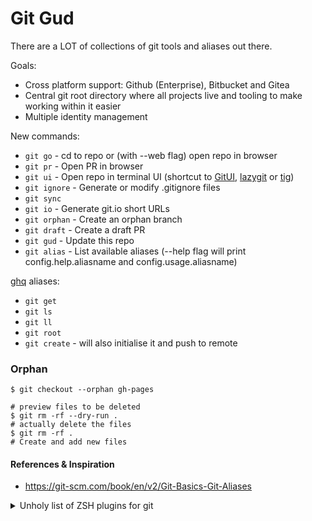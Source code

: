 # Git Gud

There are a LOT of collections of git tools and aliases out there.

Goals:

* Cross platform support: Github (Enterprise), Bitbucket and Gitea
* Central git root directory where all projects live and tooling to make working within it easier
* Multiple identity management

New commands:

- `git go` - cd to repo or (with --web flag) open repo in browser
- `git pr` - Open PR in browser
- `git ui` - Open repo in terminal UI (shortcut to [GitUI](https://github.com/Extrawurst/gitui), [lazygit](https://github.com/jesseduffield/lazygit) or [tig](https://jonas.github.io/tig/))
- `git ignore` - Generate or modify .gitignore files
- `git sync`
- `git io` - Generate git.io short URLs
- `git orphan` - Create an orphan branch
- `git draft` - Create a draft PR
- `git gud` - Update this repo
- `git alias` - List available aliases (--help flag will print config.help.aliasname and config.usage.aliasname)

[ghq](https://github.com/x-motemen/ghq) aliases:

- `git get`
- `git ls`
- `git ll`
- `git root`
- `git create` - will also initialise it and push to remote


### Orphan

```
$ git checkout --orphan gh-pages

# preview files to be deleted
$ git rm -rf --dry-run .
# actually delete the files
$ git rm -rf .
# Create and add new files
```

#### References & Inspiration

- https://git-scm.com/book/en/v2/Git-Basics-Git-Aliases

<details>
<summary>Unholy list of ZSH plugins for git</summary>

TODO: Curate these

* [@peterhurford/git-it-on.zsh](https://github.com/peterhurford/git-it-on.zsh)
* [@unixorn/bitbucket-git-helpers.plugin.zsh](https://github.com/unixorn/bitbucket-git-helpers.plugin.zsh)
* [@unixorn/git-extra-commands](https://github.com/unixorn/git-extra-commands)
* [@zimfw/git](https://github.com/zimfw/git)
* [@sebastiangraz/c](https://github.com/sebastiangraz/c)
* [@bossjones/boss-git-zsh-plugin](https://github.com/bossjones/boss-git-zsh-plugin)
* [@gimbo/gimbo-git.zsh](https://github.com/gimbo/gimbo-git.zsh)
* [@robertzk/send.zsh](https://github.com/robertzk/send.zsh)
* [@MenkeTechnologies/zsh-git-acp](https://github.com/MenkeTechnologies/zsh-git-acp)
* [@aswitalski/oh-my-zsh-sensei-git-plugin](https://github.com/aswitalski/oh-my-zsh-sensei-git-plugin)
* [@caarlos0-graveyard/git-add-remote](https://github.com/caarlos0-graveyard/git-add-remote)
* [@aswitalski/oh-my-zsh-opera-git-plugin](https://github.com/aswitalski/oh-my-zsh-opera-git-plugin)
* [@mdumitru/git-aliases](https://github.com/mdumitru/git-aliases)
* [@peterhurford/git-aliases.zsh](https://github.com/peterhurford/git-aliases.zsh)
* [@Schroefdop/git-branches](https://github.com/Schroefdop/git-branches)
* [@LucasLarson/gunstage](https://github.com/LucasLarson/gunstage)
* [@gobriansteele/git-clean-branch](https://github.com/gobriansteele/git-clean-branch)
* [@rapgenic/zsh-git-complete-urls](https://github.com/rapgenic/zsh-git-complete-urls)
* [@caarlos0-graveyard/zsh-open-pr](https://github.com/caarlos0-graveyard/zsh-open-pr)
* [@lyze/posh-git-sh](https://github.com/lyze/posh-git-sh)
* [@unixorn/git-extra-commands](https://github.com/unixorn/git-extra-commands)
* [@bigH/git-fuzzy](https://github.com/bigH/git-fuzzy)
* [@laggardkernel/git-ignore](https://github.com/laggardkernel/git-ignore)
* [@aubreypwd/zsh-plugin-git-is-clean](https://github.com/aubreypwd/zsh-plugin-git-is-clean)
* [@capsulescodes/more-hooks-for-git](https://github.com/capsulescodes/more-hooks-for-git)
* [@peterhurford/git-it-on.zsh](https://github.com/peterhurford/git-it-on.zsh)
* [@nekofar/zsh-git-lfs](https://github.com/nekofar/zsh-git-lfs)
* [@rcruzper/zsh-git-plugin](https://github.com/rcruzper/zsh-git-plugin)
* [@mroth/git-prompt-useremail](https://github.com/mroth/git-prompt-useremail)
* [@ytakahashi/igit](https://github.com/ytakahashi/igit)
* [@diazod/git-prune](https://github.com/diazod/git-prune)
* [@git-time-metric/gtm-terminal-plugin](https://github.com/git-time-metric/gtm-terminal-plugin)
* [@packruler/zsh-git-scripts](https://github.com/packruler/zsh-git-scripts)
* [@sobolevn/git-secret](https://github.com/sobolevn/git-secret)
* [@seletskiy/zsh-git-smart-commands](https://github.com/seletskiy/zsh-git-smart-commands)
* [@jelek21/omz-git-smart-commands](https://github.com/jelek21/omz-git-smart-commands)
* [@caarlos0-graveyard/zsh-git-sync](https://github.com/caarlos0-graveyard/zsh-git-sync)
* [@dehlen/git-tree-zsh](https://github.com/dehlen/git-tree-zsh)
* [@alexiszamanidis/zsh-git-fzf](https://github.com/alexiszamanidis/zsh-git-fzf)
* [@egyptianbman/zsh-git-worktrees](https://github.com/egyptianbman/zsh-git-worktrees)
* [@davidde/git](https://github.com/davidde/git)
* [@SukkaW/zsh-gitcd](https://github.com/SukkaW/zsh-gitcd)
* [@viko16/gitcd.plugin.zsh](https://github.com/viko16/gitcd.plugin.zsh)
* [@tevren/gitfast-zsh-plugin](https://github.com/tevren/gitfast-zsh-plugin)
* [@grimmbraten/gitgo](https://github.com/grimmbraten/gitgo)
* [@ltj/gitgo](https://github.com/ltj/gitgo)
* [@buzuloiu/zsh-github-folders](https://github.com/buzuloiu/zsh-github-folders)
* [@shakir-abdo/zsh-github-plugin](https://github.com/shakir-abdo/zsh-github-plugin)
* [@voronkovich/gitignore.plugin.zsh](https://github.com/voronkovich/gitignore.plugin.zsh)
* [@denysdovhan/gitio-zsh](https://github.com/denysdovhan/gitio-zsh)
* [@nicolodiamante/gitio](https://github.com/nicolodiamante/gitio)
* [@xylous/gitstatus](https://github.com/xylous/gitstatus)
* [@washtubs/gitsync](https://github.com/washtubs/gitsync)
* [@wfxr/forgit](https://github.com/wfxr/forgit)
* [@MisterRios/stashy](https://github.com/MisterRios/stashy)
* [@robin-mbg/switch-git](https://github.com/robin-mbg/switch-git)

</details>